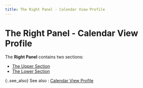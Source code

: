 ```yaml
---
title: The Right Panel - Calendar View Profile
---
```


# The Right Panel - Calendar View Profile


The **Right Panel** contains two sections:

- [The Upper Section]({{site.cm_baseurl}}/view-tasks-appointments/calendar-view-profile/right-panel/upper-section/right_panel_upper_section.html)
- [The Lower Section]({{site.cm_baseurl}}/view-tasks-appointments/calendar-view-profile/right-panel/lower-section/right_panel_lower_section.html)



{:.see_also}
See also
: [Calendar View Profile]({{site.cm_baseurl}}/view-tasks-appointments/calendar-view-profile/contact_manager_profile_steps.html)
